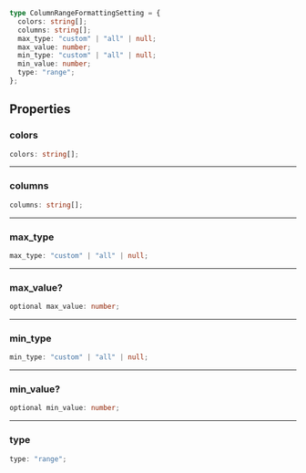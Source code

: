 ```ts
type ColumnRangeFormattingSetting = {
  colors: string[];
  columns: string[];
  max_type: "custom" | "all" | null;
  max_value: number;
  min_type: "custom" | "all" | null;
  min_value: number;
  type: "range";
};
```

## Properties

### colors

```ts
colors: string[];
```

***

### columns

```ts
columns: string[];
```

***

### max\_type

```ts
max_type: "custom" | "all" | null;
```

***

### max\_value?

```ts
optional max_value: number;
```

***

### min\_type

```ts
min_type: "custom" | "all" | null;
```

***

### min\_value?

```ts
optional min_value: number;
```

***

### type

```ts
type: "range";
```
